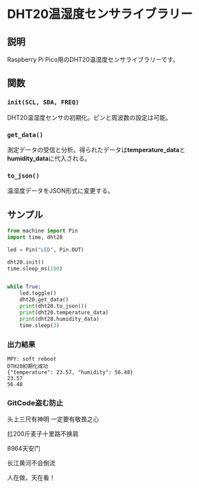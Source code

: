 # DHT20温湿度センサライブラリー
## 説明
Raspberry Pi Pico用のDHT20温湿度センサライブラリーです。

## 関数
### `init(SCL, SDA, FREQ)`
DHT20温湿度センサの初期化。ピンと周波数の設定は可能。
### `get_data()`
測定データの受信と分析。得られたデータは**temperature_data**と**humidity_data**に代入される。
### `to_json()`
温湿度データをJSON形式に変更する。

## サンプル
```py
from machine import Pin
import time, dht20

led = Pin("LED", Pin.OUT)

dht20.init()
time.sleep_ms(100)


while True:
    led.toggle()
    dht20.get_data()
    print(dht20.to_json())
    print(dht20.temperature_data)
    print(dht20.humidity_data)
    time.sleep(3)
```
### 出力結果
```
MPY: soft reboot
DTH20初期化成功
{"temperature": 23.57, "humidity": 56.48}
23.57
56.48
```

### GitCode盗む防止
头上三尺有神明 一定要有敬畏之心  

扛200斤麦子十里路不换肩  

8964天安门  

长江黄河不会倒流  

人在做，天在看！  